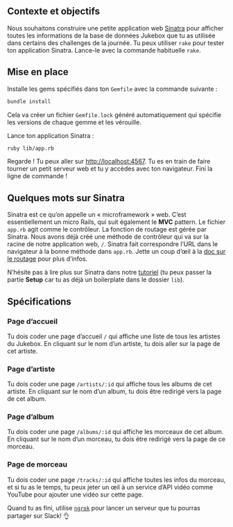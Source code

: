 ## Contexte et objectifs

Nous souhaitons construire une petite application web [Sinatra](http://www.sinatrarb.com/) pour afficher toutes les informations de la base de données Jukebox que tu as utilisée dans certains des challenges de la journée.
Tu peux utiliser `rake` pour tester ton application Sinatra. Lance-le avec la commande habituelle `rake`.

## Mise en place

Installe les gems spécifiés dans ton `Gemfile` avec la commande suivante :

```bash
bundle install
```
Cela va créer un fichier `Gemfile.lock` généré automatiquement qui spécifie les versions de chaque gemme et les vérouille.

Lance ton application Sinatra :

```bash
ruby lib/app.rb
```

Regarde ! Tu peux aller sur [http://localhost:4567](http://localhost:4567). Tu es en train de faire tourner un petit serveur web et tu y accèdes avec ton navigateur. Fini la ligne de commande !

## Quelques mots sur Sinatra

Sinatra est ce qu’on appelle un « microframework » web. C’est essentiellement un micro Rails, qui suit également le **MVC** pattern.
Le fichier `app.rb` agit comme le contrôleur. La fonction de routage est gérée par Sinatra.
Nous avons déjà créé une méthode de contrôleur qui va sur la racine de notre application web, `/`. Sinatra fait correspondre l’URL dans le navigateur à la bonne méthode dans `app.rb`. Jette un coup d’œil à la [doc sur le routage](http://www.sinatrarb.com/intro.html#Routes) pour plus d’infos.

N’hésite pas à lire plus sur Sinatra dans notre [tutoriel](https://github.com/lewagon/sinatra-101) (tu peux passer la partie **Setup** car tu as déjà un boilerplate dans le dossier `lib`).

## Spécifications

### Page d’accueil

Tu dois coder une page d’accueil `/` qui affiche une liste de tous les artistes du Jukebox. En cliquant sur le nom d’un artiste, tu dois aller sur la page de cet artiste.

### Page d’artiste

Tu dois coder une page `/artists/:id` qui affiche tous les albums de cet artiste. En cliquant sur le nom d’un album, tu dois être redirigé vers la page de cet album.

### Page d’album

Tu dois coder une page `/albums/:id` qui affiche les morceaux de cet album. En cliquant sur le nom d’un morceau, tu dois être redirigé vers la page de ce morceau.

### Page de morceau

Tu dois coder une page `/tracks/:id` qui affiche toutes les infos du morceau, et si tu as le temps, tu peux jeter un œil à un service d’API vidéo comme YouTube pour ajouter une vidéo sur cette page.

Quand tu as fini, utilise [`ngrok`](https://github.com/lewagon/sinatra-101#share-with-the-world) pour lancer un serveur que tu pourras partager sur Slack! 👌
